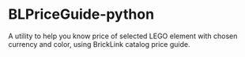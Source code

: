 # BLPriceGuide-python
A utility to help you know price of selected LEGO element with chosen currency and color, using BrickLink catalog price guide.
